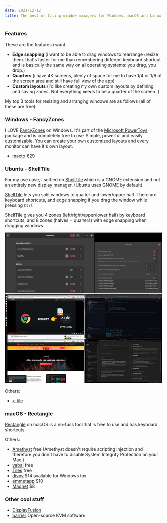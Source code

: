 ```yaml
---
date: 2021-12-12
title: The best of tiling window managers for Windows, macOS and Linux
---
```


### Features

These are the features i want

- **Edge snapping** (i want to be able to drag windows to rearrange+resize them. that's faster for me than remembering different keyboard shortcut and is basically the same way on all operating systems: you drag, you drop.)
- **Quarters** (i have 4K screens, plenty of space for me to have 1/4 or 1/6 of the screen area and still have full view of the app)
- **Custom layouts** (i'd like creating my own custom layouts by defining and saving _zones_. Not everything needs to be a quarter of the screen..)

My top 3 tools for resizing and arranging windows are as follows (all of these are free):

### Windows - FancyZones

I LOVE [FancyZones](https://docs.microsoft.com/en-us/windows/powertoys/fancyzones) on Windows. It's part of the [Microsoft PowerToys](https://docs.microsoft.com/en-us/windows/powertoys/) package and is completely free to use. Simple, powerful and easily customizable. You can create your own customized layouts and every monitor can have it's own layout.

- [maxto](https://maxto.net/en) €29

### Ubuntu - ShellTile

For my use case, i settled on [ShellTile](https://github.com/emasab/shelltile) which is a GNOME extension and not an entirely new display manager. (Ubuntu uses GNOME by default)

[ShellTile](https://github.com/emasab/shelltile) lets you split windows to quarter and lower/upper half. There are keyboard shortcuts, and edge snapping if you drag the window while pressing `Ctrl`

ShellTile gives you 4 zones (left/right/upper/lower half) by keyboard shortcuts, and 8 zones (halves + quarters) with edge snapping when dragging windows

![shelltile settings](/img/tiling-window-managers-1.png)
![tiled windows with shelltile on Ubuntu](/img/tiling-window-managers-2.png)

Others:

- [x-tile](https://www.giuspen.com/x-tile/)

### macOS - Rectangle

[Rectangle](https://rectangleapp.com/) on macOS is a no-fuss tool that is free to use and has keyboard shortcuts

Others:

- [Amethyst](https://github.com/ianyh/Amethyst) free (Amethyst doesn't require scripting injection and therefore you don't have to disable System Integrity Protection on your Mac.)
- [yabai](https://github.com/koekeishiya/yabai) free
- [Tiles](https://www.sempliva.com/tiles/) free
- [divvy](https://mizage.com/divvy/) $14 available for Windows too
- [emmetapp](https://emmetapp.com/) $10
- [Magnet](https://magnet.crowdcafe.com/) $8

### Other cool stuff

- [DisplayFusion](https://www.displayfusion.com/)
- [barrier](https://github.com/debauchee/barrier) Open-source KVM software
